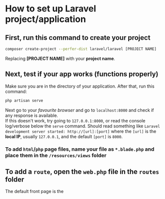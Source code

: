 

# How to set up Laravel project/application

## First, run this command to create your project

```bash
composer create-project --perfer-dist laravel/laravel [PROJECT NAME]
```

Replacing **[PROJECT NAME]** with your **project name**.

## Next, test if your app works (functions properly)

Make sure you are in the directory of your application. After that, run this command:

```bash
php artisan serve
```

Next go to your _favourite browser_ and go to `localhost:8000` and check if any response is available.  
If this doesn't work, try going to `127.0.0.1:8000`, or read the console log/verbose below the `serve` command.
Should read something like `Laravel development server started: http://[url]:[port]` where the `[url]` is the **local IP**, usually `127.0.0.1`, and the default `[port]` is `8000`.


### To add `html`/`php` page files, name your file as `*.blade.php` and place them in the `/resources/views` folder

## To add a `route`, open the `web.php` file in the `routes` folder

The default front page is the 